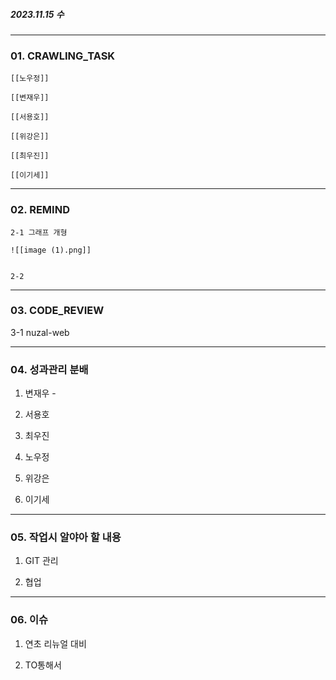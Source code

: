 ##### 2023.11.15 수
---

### 01. CRAWLING_TASK

	[[노우정]]
	
	[[변재우]]
	
	[[서용호]]
	
	[[위강은]]
	
	[[최우진]]
	
	[[이기세]]


---
### 02. REMIND

	2-1 그래프 개형

	![[image (1).png]]


	2-2 


---
### 03. CODE_REVIEW

3-1 nuzal-web 


---

### 04. 성과관리 분배

1. 변재우 - 

2. 서용호

3. 최우진

4. 노우정

5. 위강은

6. 이기세


---

### 05. 작업시 알야아 할 내용

1. GIT 관리

2. 협업


---

### 06. 이슈 

1. 연초 리뉴얼 대비

2. TO통해서 